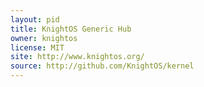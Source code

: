 ```yaml
---
layout: pid
title: KnightOS Generic Hub
owner: knightos
license: MIT
site: http://www.knightos.org/
source: http://github.com/KnightOS/kernel
---
```

